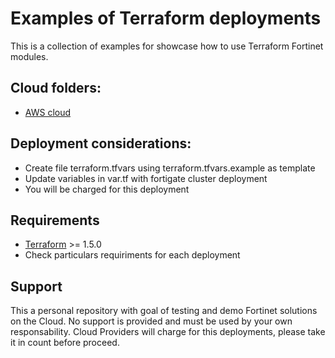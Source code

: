 # Examples of Terraform deployments

This is a collection of examples for showcase how to use Terraform Fortinet modules.

## Cloud folders:
- [AWS cloud](./AWS)

## Deployment considerations:
   - Create file terraform.tfvars using terraform.tfvars.example as template 
   - Update variables in var.tf with fortigate cluster deployment
   - You will be charged for this deployment

## Requirements
* [Terraform](https://learn.hashicorp.com/terraform/getting-started/install.html) >= 1.5.0
* Check particulars requiriments for each deployment

## Support
This a personal repository with goal of testing and demo Fortinet solutions on the Cloud. No support is provided and must be used by your own responsability. Cloud Providers will charge for this deployments, please take it in count before proceed.

